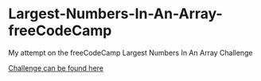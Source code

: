 # Largest-Numbers-In-An-Array-freeCodeCamp

My attempt on the freeCodeCamp Largest Numbers In An Array Challenge

[Challenge can be found here](https://www.freecodecamp.org/learn/javascript-algorithms-and-data-structures/basic-algorithm-scripting/return-largest-numbers-in-arrays)